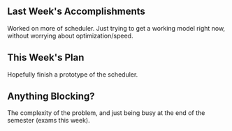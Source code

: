 ## Last Week's Accomplishments

Worked on more of scheduler. Just trying to get a working model right now, without worrying
about optimization/speed.

## This Week's Plan

Hopefully finish a prototype of the scheduler.

## Anything Blocking?

The complexity of the problem, and just being busy at the end of the semester (exams this week).

